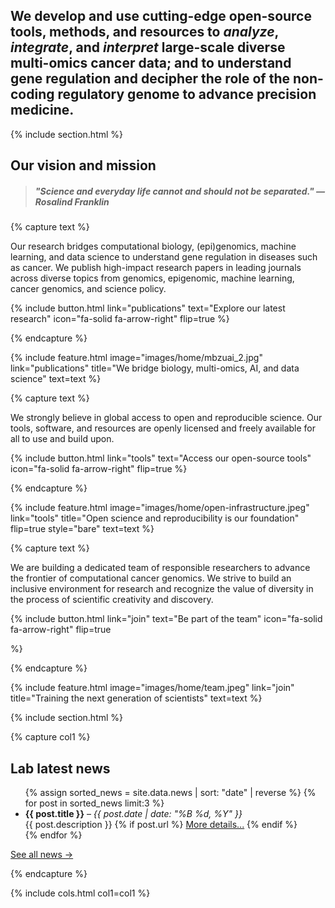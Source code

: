 ---
---
## We develop and use cutting-edge **open-source** tools, methods, and resources to *analyze*, *integrate*, and *interpret* large-scale **diverse multi-omics** cancer data; and to understand **gene regulation** and decipher the role of the non-coding **regulatory genome** to advance **precision medicine**.

{% include section.html %}

## Our vision and mission
> ##### "**Science and everyday life cannot and should not be separated**." *— Rosalind Franklin*

{% capture text %}

Our research bridges computational biology, (epi)genomics, machine learning, and data science to understand gene regulation in diseases such as cancer. We publish high-impact research papers in leading journals across diverse topics from genomics, epigenomic, machine learning, cancer genomics, and science policy.

{%
  include button.html
  link="publications"
  text="Explore our latest research"
  icon="fa-solid fa-arrow-right"
  flip=true
%}

{% endcapture %}

{%
  include feature.html
  image="images/home/mbzuai_2.jpg"
  link="publications"
  title="We bridge biology, multi-omics, AI, and data science"
  text=text
%}

{% capture text %}

We strongly believe in global access to open and reproducible science. Our tools, software, and resources are openly licensed and freely available for all to use and build upon.

{%
  include button.html
  link="tools"
  text="Access our open-source tools"
  icon="fa-solid fa-arrow-right"
  flip=true
%}

{% endcapture %}

{%
  include feature.html
  image="images/home/open-infrastructure.jpeg"
  link="tools"
  title="Open science and reproducibility is our foundation"
  flip=true
  style="bare"
  text=text
%}

{% capture text %}

We are building a dedicated team of responsible researchers to advance the frontier of computational cancer genomics. We strive to build an inclusive environment for research and recognize the value of diversity in the process of scientific creativity and discovery.

{%
  include button.html
  link="join"
  text="Be part of the team"
  icon="fa-solid fa-arrow-right"
  flip=true

%}

{% endcapture %}

{%
  include feature.html
  image="images/home/team.jpeg"
  link="join"
  title="Training the next generation of scientists"
  text=text
%}

{% include section.html %}

{% capture col1 %}
## Lab latest news
  <ul>
  {% assign sorted_news = site.data.news | sort: "date" | reverse %}
    {% for post in sorted_news limit:3 %}
      <li>
        <strong>{{ post.title }}</strong> – <span> <i> {{ post.date | date: "%B %d, %Y" }} </i></span>
        <br/> {{ post.description }} 
        {% if post.url %}
                <a href="{{ post.url }}">More details...</a>
        {% endif %}
      </li>
    {% endfor %}
  </ul>
  <a href="/news/">See all news →</a>

{% endcapture %}


{% include cols.html col1=col1 %}
